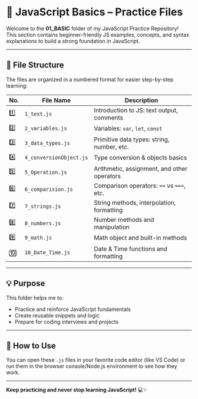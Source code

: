 # 📘 JavaScript Basics – Practice Files

Welcome to the **01_BASIC** folder of my JavaScript Practice Repository!  
This section contains beginner-friendly JS examples, concepts, and syntax explanations to build a strong foundation in JavaScript.

---

## 📁 File Structure

The files are organized in a numbered format for easier step-by-step learning:

| No. | File Name           | Description                                 |
|-----|---------------------|---------------------------------------------|
| 1️⃣ | `1_text.js`         | Introduction to JS: text output, comments   |
| 2️⃣ | `2_variables.js`    | Variables: `var`, `let`, `const`            |
| 3️⃣ | `3_data_types.js`   | Primitive data types: string, number, etc.  |
| 4️⃣ | `4_conversionObject.js` | Type conversion & objects basics        |
| 5️⃣ | `5_Operation.js`    | Arithmetic, assignment, and other operators |
| 6️⃣ | `6_comparision.js`  | Comparison operators: `==` vs `===`, etc.   |
| 7️⃣ | `7_strings.js`      | String methods, interpolation, formatting   |
| 8️⃣ | `8_numbers.js`      | Number methods and manipulation             |
| 9️⃣ | `9_math.js`         | Math object and built-in methods            |
| 🔟 | `10_Date_Time.js`    | Date & Time functions and formatting        |

---

## 💡 Purpose

This folder helps me to:

- Practice and reinforce JavaScript fundamentals
- Create reusable snippets and logic
- Prepare for coding interviews and projects

---

## 🚀 How to Use

You can open these `.js` files in your favorite code editor (like VS Code) or run them in the browser console/Node.js environment to see how they work.

---

**Keep practicing and never stop learning JavaScript!** 💻✨
